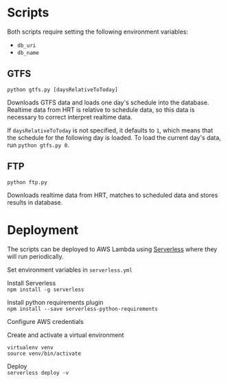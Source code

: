 # Scripts

Both scripts require setting the following environment variables:

* `db_uri`
* `db_name`

## GTFS

`python gtfs.py [daysRelativeToToday]`

Downloads GTFS data and loads one day's schedule into the database. Realtime data from HRT is relative to schedule data, so this data is necessary to correct interpret realtime data.

If `daysRelativeToToday` is not specified, it defaults to `1`, which means that the schedule for the following day is loaded. To load the current day's data, run `python gtfs.py 0`.

## FTP

`python ftp.py`

Downloads realtime data from HRT, matches to scheduled data and stores results in database.

# Deployment

The scripts can be deployed to AWS Lambda using [Serverless](https://serverless.com) where they will run periodically.

Set environment variables in `serverless.yml`

Install Serverless  
`npm install -g serverless`

Install python requirements plugin  
`npm install --save serverless-python-requirements`

Configure AWS credentials

Create and activate a virtual environment  
```
virtualenv venv
source venv/bin/activate
```

Deploy  
`serverless deploy -v`
